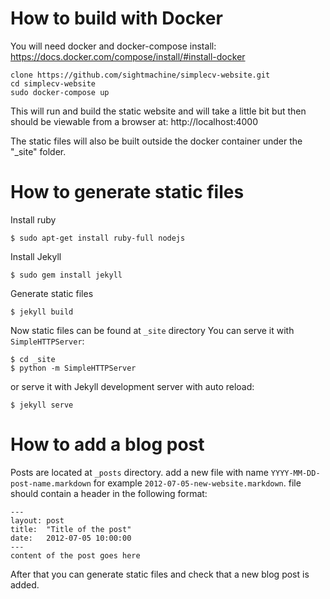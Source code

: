 # How to build with Docker

You will need docker and docker-compose install:
https://docs.docker.com/compose/install/#install-docker


```
clone https://github.com/sightmachine/simplecv-website.git
cd simplecv-website
sudo docker-compose up
```

This will run and build the static website and will take a little bit but then should be viewable from a browser at:
http://localhost:4000

The static files will also be built outside the docker container under the "_site" folder.



# How to generate static files

Install ruby
```
$ sudo apt-get install ruby-full nodejs
```

Install Jekyll
```
$ sudo gem install jekyll
```

Generate static files
```
$ jekyll build
```

Now static files can be found at ```_site``` directory
You can serve it with ```SimpleHTTPServer```:
```
$ cd _site
$ python -m SimpleHTTPServer
```
or serve it with Jekyll development server with auto reload:
```
$ jekyll serve
```

# How to add a blog post

Posts are located at ```_posts``` directory. add a new file with name ```YYYY-MM-DD-post-name.markdown``` for example ```2012-07-05-new-website.markdown```. file should contain a header in the following format:

```
---
layout: post
title:  "Title of the post"
date:   2012-07-05 10:00:00
---
content of the post goes here
```

After that you can generate static files and check that a new blog post is added.
